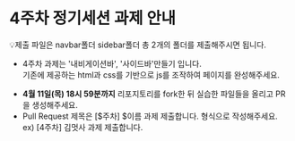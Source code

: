 # 4주차 정기세션 과제 안내
 💡제출 파일은 navbar폴더 sidebar폴더 총 2개의 폴더를 제출해주시면 됩니다.
<ul>
<li>4주차 과제는 '내비게이션바', '사이드바'만들기 입니다.</li>
  기존에 제공하는 html과 css를 기반으로 js를 조작하여 페이지를 완성해주세요.
</ul>

<ul>
<li><b>4월 11일(목) 18시 59분까지</b> 리포지토리를 fork한 뒤 실습한 파일들을 올리고 PR을 생성해주세요.</li>
<li>Pull Request 제목은 [$주차] $이름 과제 제출합니다. 형식으로 작성해주세요.</li>
  ex) [4주차] 김멋사 과제 제출합니다.
</ul>
